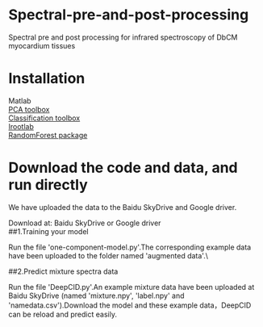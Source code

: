 # Spectral-pre-and-post-processing
Spectral pre and post processing for infrared spectroscopy of DbCM myocardium tissues
# Installation
Matlab\
[PCA toolbox](https://michem.unimib.it/download/matlab-toolboxes)\
[Classification toolbox](https://michem.unimib.it/download/matlab-toolboxes)\
[Irootlab](http://trevisanj.github.io/irootlab)\
[RandomForest package](https://github.com/jrderuiter/randomforest-matlab)
# Download the code and data, and run directly
We have uploaded the data to the Baidu SkyDrive and Google driver.

Download at: Baidu SkyDrive or Google driver\
##1.Training your model

Run the file 'one-component-model.py'.The corresponding example data have been uploaded to the folder named 'augmented data'.\

##2.Predict mixture spectra data

Run the file 'DeepCID.py'.An example mixture data have been uploaded at Baidu SkyDrive (named 'mixture.npy', 'label.npy' and 'namedata.csv').Download the model and these example data，DeepCID can be reload and predict easily.
